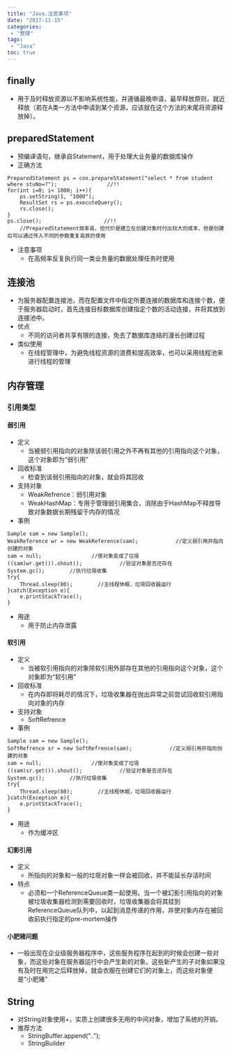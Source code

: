 ```yaml
---
title: "Java.注意事项"
date: "2017-11-15"
categories:
 - "整理"
tags:
 - "Java"
toc: true
---
```



## finally
- 用于及时释放资源以不影响系统性能，并遵循最晚申请，最早释放原则，就近释放（若在A类一方法中申请到某个资源，应该就在这个方法的末尾将资源释放掉）。


## preparedStatement
- 预编译语句，继承自Statement，用于处理大业务量的数据库操作
- 正确方法
```
PreparedStatement ps = con.prepareStatement("select * from student where stuNo=?");                //!!
for(int i=0; i< 1000; i++){
    ps.setString(1, "1000");
    ResultSet rs = ps.executeQuery();
    rs.close();
}
ps.close();                    //!!
    //PreparedStatement效率高，但代价是建立在创建对象时付出较大的成本，但是创建后可以通过传入不同的参数重复高效的使用
```
- 注意事项
    - 在高频率反复执行同一类业务量的数据处理任务时使用


## 连接池
- 为服务器配置连接池，而在配置文件中指定所要连接的数据库和连接个数，便于服务器启动时，首先连接目标数据库创建指定个数的活动连接，并将其放到连接池中。
- 优点
    - 不同的访问者共享有限的连接，免去了数据库连结的漫长创建过程
- 类似使用
    - 在线程管理中，为避免线程资源的浪费和提高效率，也可以采用线程池来进行线程的管理


## 内存管理
### 引用类型
#### 弱引用
- 定义
    - 当被弱引用指向的对象除该弱引用之外不再有其他的引用指向这个对象，这个对象即为“弱引用”
- 回收标准
    - 检查到该弱引用指向的对象，就会将其回收
- 支持对象
    - WeakRefrence：弱引用对象
    - WeakHashMap：专用于管理弱引用集合，消除由于HashMap不释放导致对象数据长期残留于内存的情况   
- 事例
```
Sample sam = new Sample();
WeakReference wr = new WeakReference(sam);            //定义弱引用并指向创建的对象
sam = null;                //使对象变成了垃圾
((sam)wr.get()).shout();            //验证对象是否还存在
System.gc();        //执行垃圾收集
try{
    Thread.sleep(80);        //主线程休眠，垃圾回收器运行
}catch(Exception e){
    e.printStackTrace();
}
```
- 用途
    - 用于防止内存泄露
#### 软引用
- 定义
    - 当被软引用指向的对象除软引用外部存在其他的引用指向这个对象，这个对象即为“软引用”
- 回收标准
    - 在内存即将耗尽的情况下，垃圾收集器在抛出异常之前尝试回收软引用指向对象的内存
- 支持对象
    - SoftRefrence
- 事例
```
Sample sam = new Sample();
SoftRefrence sr = new SoftRefrence(sam);            //定义弱引用并指向创建的对象
sam = null;                //使对象变成了垃圾
((sam)sr.get()).shout();            //验证对象是否还存在
System.gc();        //执行垃圾收集
try{
    Thread.sleep(80);        //主线程休眠，垃圾回收器运行
}catch(Exception e){
    e.printStackTrace();
}
```
- 用途
    - 作为缓冲区

#### 幻影引用
- 定义
    - 所指向的对象和一般的垃圾对象一样会被回收，并不能延长存活时间
- 特点
    - 必须和一个ReferenceQueue类一起使用。当一个被幻影引用指向的对象被垃圾收集器检测到需要回收时，垃圾收集器会将其挂到ReferenceQueue队列中，以起到消息传递的作用，并使对象内存在被回收前执行指定的pre-mortem操作                                   

#### 小肥猪问题
- 一般出现在企业级服务器程序中，这些服务程序在起到的时候会创建一些对象，而这些对象在服务器运行中会产生新的对象。这些新产生的子对象如果没有及时在用完之后释放掉，就会衣服在创建它们的对象上，而这些对象便是“小肥猪”


## String
-  对String对象使用+，实质上创建很多无用的中间对象，增加了系统的开销。
-  推荐方法
    -  StringBuffer.append("..");
    -  StringBuilder
